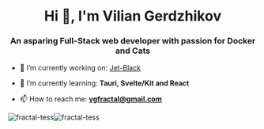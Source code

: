 <h1 align="center">Hi 👋, I'm Vilian Gerdzhikov</h1>
<h3 align="center">An asparing Full-Stack web developer with passion for Docker and Cats</h3>

- 🔭 I’m currently working on: [Jet-Black](https://github.com/Azure-Blade/Jet-Black)

- 🌱 I’m currently learning: **Tauri, Svelte/Kit and React**

- 📫 How to reach me: **vgfractal@gmail.com**

<div align="center" style='display:flex; flex-wrap:wrap;'>
  <img align="center" src="https://github-readme-stats.vercel.app/api/top-langs/?username=Fractal-Tess&layout=compact&theme=dark&langs_count=8" alt="fractal-tess" />
  <br/>
  <br/>
  <br/>
  <!-- <img align="center" src="https://github-readme-stats.vercel.app/api?username=fractal-tess&show_icons=true&locale=en" alt="fractal-tess" /> -->
  <img align="center" src="https://github-readme-streak-stats.herokuapp.com/?user=fractal-tess&" alt="fractal-tess" />
<!--   <a href="https://github.com/ryo-ma/github-profile-trophy">
    <img src="https://github-profile-trophy.vercel.app/?username=fractal-tess" alt="fractal-tess" />
  </a>  -->

</div>
